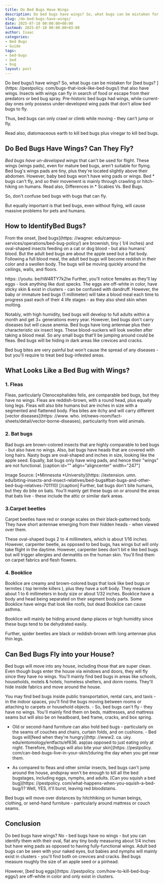 ```yaml
---
title: Do Bed Bugs Have Wings
description: Do bed bugs have wings? So, what bugs can be mistaken for bed bugs? that also have wings. Insects with wings can fly in search of food or escape from their...
slug: /do-bed-bugs-have-wings/
date: 2025-07-10 00:00:00+00:00
lastmod: 2025-07-10 00:00:00+03:00
author: Isaac
categories:
- Bed Bugs
- Guide
tags:
- bed-bugs
- bed
- bug
layout: post
---
```


Do bed bugs/) have wings? So, what bugs can be mistaken for [bed bugs? ](https: //pestpolicy. com/bugs-that-look-like-bed-bugs/) that also have wings. Insects with wings can fly in search of food or escape from their predators or bed bug spray. Pre-historic bed bugs had wings, while current-day ones only possess under-developed wing pads that don't allow bed bugs to fly.

Thus, bed bugs can only crawl or climb while moving - they can't jump or fly.

Read also, diatomaceous earth to kill bed bugs plus vinegar to kill bed bugs.

##  Do Bed Bugs Have Wings? Can They Fly?

*Bed bugs have un-developed wings* that can't be used for flight. These wings (wings pads), even for mature bed bugs, aren't suitable for flying. Bed bug's wings pads are tiny, plus they're located slightly above their abdomen. However, baby bed bugs won't have wing pads or wings. Bed * bugs can't fly, and so their movement is mainly through crawling or hitch-hiking on humans. Read also, Differences in * Scabies Vs. Bed Bugs.

So, don't confuse bed bugs with bugs that can fly.

But equally important is that bed bugs, even without flying, will cause massive problems for pets and humans.

##  How to IdentifyBed Bugs?

From the onset, [bed bugs](https: //wagner. edu/campus-services/operations/bed-bug-policy/) are brownish, tiny ( 1/4 inches) and oval-shaped insects feeding on a cat or dog blood - but also humans' blood. But the adult bed bugs are about the apple seed but a flat body. Following a full blood meal, the adult bed bugs will become reddish in their color and a swollen body. The bugs will be moving quickly around the ceilings, walls, and floors.

https: //youtu. be/hW4RTY7k2lw Further, you'll notice females as they'll lay eggs - look anything like dust specks. The eggs are off-white in color, have sticky skin & exist in clusters - can be confused with dandruff. However, the baby or immature bed bugs (1 millimeter) will take a blood meal each time to progress past each of their 4 life stages - as they also shed skin when molting.

Notably, with high humidity, bed bugs will develop to full adults within a month and get 3+ generations every year. However, bed bugs don't carry diseases but will cause anemia. Bed bugs have long antennae plus their characteristic six insect legs. These blood-suckers will look swollen after taking a blood meal. So any small bugs that'll be jumping around could be fleas. Bed bugs will be hiding in dark areas like crevices and cracks.

Bed bug bites are very painful but won't cause the spread of any diseases - but you'll require to treat bed bug-infested areas.

##  What Looks Like a Bed Bug with Wings?

###  1. Fleas

Fleas, particularly Ctenocephalides felis, are comparable bed bugs, but they have no wings. Fleas are reddish-brown, with a round head, plus equally long legs. Fleas will also bite humans but are inches in size with a segmented and flattened body. Flea bites are itchy and will carry different [vector diseases](https: //www. who. int/news-room/fact-sheets/detail/vector-borne-diseases), particularity from wild animals.

###  2. Bat bugs

Bad bugs are brown-colored insects that are highly comparable to bed bugs - but also have no wings. Also, bat bugs have heads that are covered with long hairs. Nasty bugs are oval-shaped and inches in size, looking like the apple seed. Equally, bat bugs only have wing pads, and hence their "wings" are not functional. [caption id="" align="aligncenter" width="247"]

Image Source: [*Minnesota *University](https: //extension. umn. edu/biting-insects-and-insect-relatives/bed-bugs#bat-bugs-and-other-bed-bug-relatives-701110) [/caption] Further, bat bugs don't bite humans, but they do bite on bats. You'll mainly get these bugs on or around the areas that bats live - these include the attic or similar dark areas.

###  3.Carpet beetles

Carpet beetles have red or orange scales on their black-patterned body. They have short antennae emerging from their hidden heads - when viewed over them.

These oval-shaped bugs 2 to 4 millimeters, which is about 1/16 inches. However, carpenter beetle, as opposed to bed bugs, has wings but will only take flight in the daytime. However, carpenter bees don't bit e like bed bugs but will trigger allergies and dermatitis on the human skin. You'll find them on carpet fabrics and flesh flowers.

###  4. Booklice

Booklice are creamy and brown-colored bugs that look like bed bugs or termites ( top termite killers ), plus they have a soft body. They measure about 1 to 6 millimeters in body size or about 1/32 inches. Booklice have a body and head being separated on their segment body parts. Some Booklice have wings that look like roofs, but dead Booklice can cause asthma.

Booklice will mainly be hiding around damp places or high humidity since these bugs tend to be dehydrated easily.

Further, spider beetles are black or reddish-brown with long antennae plus thin legs.

##  Can Bed Bugs Fly into your House?

Bed bugs will move into any house, including those that are super clean. Even though bugs enter the house via windows and doors, they will fly since they have no wings. You'll mainly find bed bugs in areas like schools, households, motels & hotels, homeless shelters, and dorm rooms. They'll hide inside fabrics and move around the house.

You may find bed bugs inside public transportation, rental cars, and taxis - in the indoor spaces, you'll find the bugs moving between rooms or attaching to carpets or household objects. - So, bed bugs can't fly - they have no wings. You'll mainly find them on beds, mattresses, and mattress seams but will also be on headboard, bed frame, cracks, and box spring.

- Old or second-hand furniture can also hold bed bugs - particularly on the seams of couches and chairs, curtain folds, and on cushions. - Bed bugs will[feed when they're hungry](http: //www2. ca. uky. edu/entomology/entfacts/ef636. asp)as opposed to just eating only at night. Therefore, the[bugs will also bite your skin](https: //pestpolicy. com/can-bed-bugs-live-in-your-skin/)during the day when you get near them.

- As compared to fleas and other similar insects, bed bugs can't jump around the house, andspray won't be enough to kill all the bed bugstages, including eggs, nymphs, and adults. [Can you squish a bed bug](https: //pestpolicy. com/what-happens-when-you-squish-a-bed-bug/)? Well, YES, it'll burst, leaving red bloodstains.

Bed bugs will move over distances by hitchhiking on human beings, clothing, or send-hand furniture - particularly around mattress or couch seams.

##  Conclusion

Do bed bugs have wings? No - bed bugs have no wings - but you can identify them with their oval, flat any tiny body measuring about 1/4 inches but have wing pads as opposed to having fully-functional wings. Adult bed bugs can be seen with your naked eyes, but babies and nymphs will mainly exist in clusters - you'll find both on crevices and cracks. Bed bugs measure roughly the size of an apple seed or a pinhead.

However, [bed bug eggs](https: //pestpolicy. com/how-to-kill-bed-bug-eggs/) are off-white in color and only exist in clusters.
